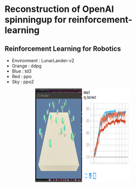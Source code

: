 # Reconstruction of OpenAI spinningup for reinforcement-learning

## Reinforcement Learning for Robotics 
 
* Environment : LunarLander-v2  
* Orange : ddpg
* Blue : td3
* Red : ppo
* Sky : ppo2

<div align="center">
  <img src="source/out-2.gif" width="30%" height='300'>
  <img src="source/Screenshot_2019-03-27 TensorBoard.png" width="30%" height='300'>
</div>
